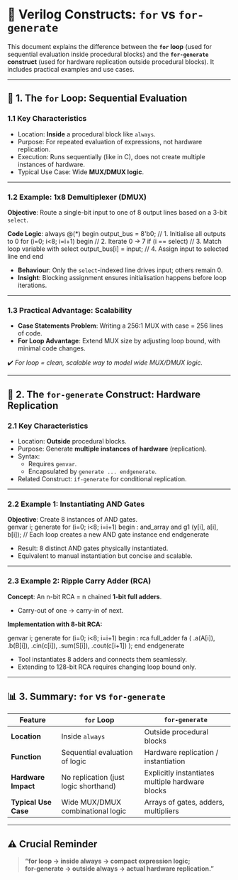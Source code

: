 # 🔄 Verilog Constructs: `for` vs `for-generate`

This document explains the difference between the **`for` loop** (used for sequential evaluation inside procedural blocks) and the **`for-generate` construct** (used for hardware replication outside procedural blocks). It includes practical examples and use cases.

---

## 📖 1. The `for` Loop: Sequential Evaluation

### 1.1 Key Characteristics
- Location: **Inside** a procedural block like `always`.  
- Purpose: For repeated evaluation of expressions, not hardware replication.  
- Execution: Runs sequentially (like in C), does not create multiple instances of hardware.  
- Typical Use Case: Wide **MUX/DMUX logic**.  

---

### 1.2 Example: 1x8 Demultiplexer (DMUX)
**Objective**: Route a single-bit input to one of 8 output lines based on a 3-bit `select`.  

**Code Logic**:
always @(*) begin
output_bus = 8'b0; // 1. Initialise all outputs to 0
for (i=0; i<8; i=i+1) begin // 2. Iterate 0 → 7
if (i == select) // 3. Match loop variable with select
output_bus[i] = input; // 4. Assign input to selected line
end
end

- **Behaviour**: Only the `select`-indexed line drives input; others remain 0.  
- **Insight**: Blocking assignment ensures initialisation happens before loop iterations.  

---

### 1.3 Practical Advantage: Scalability
- **Case Statements Problem**: Writing a 256:1 MUX with case = 256 lines of code.  
- **For Loop Advantage**: Extend MUX size by adjusting loop bound, with minimal code changes.  

✔️ *For loop = clean, scalable way to model wide MUX/DMUX logic.*  

---

## 📖 2. The `for-generate` Construct: Hardware Replication

### 2.1 Key Characteristics
- Location: **Outside** procedural blocks.  
- Purpose: Generate **multiple instances of hardware** (replication).  
- Syntax:  
  - Requires `genvar`.  
  - Encapsulated by `generate ... endgenerate`.  
- Related Construct: `if-generate` for conditional replication.  

---

### 2.2 Example 1: Instantiating AND Gates
**Objective**: Create 8 instances of AND gates.  
genvar i;
generate
for (i=0; i<8; i=i+1) begin : and_array
and g1 (y[i], a[i], b[i]); // Each loop creates a new AND gate instance
end
endgenerate

- Result: 8 distinct AND gates physically instantiated.  
- Equivalent to manual instantiation but concise and scalable.  

---

### 2.3 Example 2: Ripple Carry Adder (RCA)
**Concept**: An n-bit RCA = n chained **1-bit full adders**.  
- Carry-out of one → carry-in of next.  

**Implementation with 8-bit RCA:**


genvar i;
generate
for (i=0; i<8; i=i+1) begin : rca
full_adder fa (
.a(A[i]),
.b(B[i]),
.cin(c[i]),
.sum(S[i]),
.cout(c[i+1])
);
end
endgenerate
- Tool instantiates 8 adders and connects them seamlessly.  
- Extending to 128-bit RCA requires changing loop bound only.  

---

## 📊 3. Summary: `for` vs `for-generate`

| Feature           | `for` Loop                       | `for-generate`                      |
|-------------------|----------------------------------|-------------------------------------|
| **Location**      | Inside `always`                  | Outside procedural blocks           |
| **Function**      | Sequential evaluation of logic   | Hardware replication / instantiation |
| **Hardware Impact** | No replication (just logic shorthand) | Explicitly instantiates multiple hardware blocks |
| **Typical Use Case** | Wide MUX/DMUX combinational logic | Arrays of gates, adders, multipliers |

---

## ⚠️ Crucial Reminder
> **“for loop → inside always → compact expression logic;  
> for-generate → outside always → actual hardware replication.”**  
